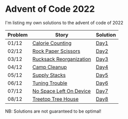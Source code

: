# Advent of Code 2022
I'm listing my own solutions to the advent of code of 2022

| **Problem** | **Story** | **Solution** |
|--|--|--|
| 01/12 | [Calorie Counting](https://adventofcode.com/2022/day/1) | [Day1](https://github.com/FedericoValentino/AOC2022/tree/master/Day1) |
| 02/12 | [Rock Paper Scissors](https://adventofcode.com/2022/day/2) | [Day2](https://github.com/FedericoValentino/AOC2022/tree/master/Day2) |
| 03/12 | [Rucksack Reorganization](https://adventofcode.com/2022/day/3) | [Day3](https://github.com/FedericoValentino/AOC2022/tree/master/Day3) |
| 04/12 | [Camp Cleanup](https://adventofcode.com/2022/day/4) | [Day4](https://github.com/FedericoValentino/AOC2022/tree/master/Day4) |
| 05/12 | [Supply Stacks](https://adventofcode.com/2022/day/5) | [Day5](https://github.com/FedericoValentino/AOC2022/tree/master/Day5) |
| 06/12 | [Tuning Trouble](https://adventofcode.com/2022/day/6) | [Day6](https://github.com/FedericoValentino/AOC2022/tree/master/Day6) |
| 07/12 | [No Space Left On Device](https://adventofcode.com/2022/day/7) | [Day7](https://github.com/FedericoValentino/AOC2022/tree/master/Day7) |
| 08/12 | [Treetop Tree House](https://adventofcode.com/2022/day/8) | [Day8](https://github.com/FedericoValentino/AOC2022/tree/master/Day8) |


NB: Solutions are not guaranteed to be optimal!
